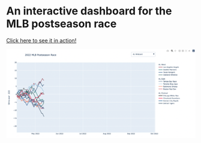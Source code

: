 # An interactive dashboard for the MLB postseason race

[Click here to see it in action!](https://dashboard-5odpqk6ypq-ue.a.run.app/)

![Preview](preview.png)

